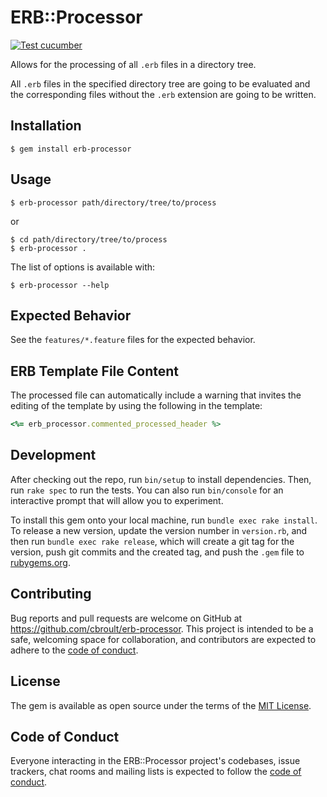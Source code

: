 # ERB::Processor

[![Test cucumber](https://github.com/cbroult/erb-processor/actions/workflows/main.yml/badge.svg)](https://github.com/cucumber/cucumber-ruby/actions/workflows/cucumber-ruby.yml)

Allows for the processing of all `.erb` files in a directory tree.

All `.erb` files in the specified directory tree are going to be
evaluated and the corresponding files without the `.erb` extension are
going to be written.


## Installation

    $ gem install erb-processor

## Usage

    $ erb-processor path/directory/tree/to/process

or

    $ cd path/directory/tree/to/process
    $ erb-processor .

The list of options is available with:

    $ erb-processor --help

## Expected Behavior

See the `features/*.feature` files for the expected behavior.

## ERB Template File Content

The processed file can automatically include a warning that invites
the editing of the template by using the following in the template:
```ruby
<%= erb_processor.commented_processed_header %>
```

## Development

After checking out the repo, run `bin/setup` to install dependencies. Then, run `rake spec` to run the tests. You can also run `bin/console` for an interactive prompt that will allow you to experiment.

To install this gem onto your local machine, run `bundle exec rake install`. To release a new version, update the version number in `version.rb`, and then run `bundle exec rake release`, which will create a git tag for the version, push git commits and the created tag, and push the `.gem` file to [rubygems.org](https://rubygems.org).

## Contributing

Bug reports and pull requests are welcome on GitHub at https://github.com/cbroult/erb-processor. This project is intended to be a safe, welcoming space for collaboration, and contributors are expected to adhere to the [code of conduct](https://github.com/cbroult/erb-processor/blob/master/CODE_OF_CONDUCT.md).

## License

The gem is available as open source under the terms of the [MIT License](https://opensource.org/licenses/MIT).

## Code of Conduct

Everyone interacting in the ERB::Processor project's codebases, issue trackers, chat rooms and mailing lists is expected to follow the [code of conduct](https://github.com/cbroult/erb-processor/blob/master/CODE_OF_CONDUCT.md).
